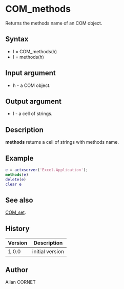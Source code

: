 # COM_methods

Returns the methods name of an COM object.

## Syntax

- l = COM_methods(h)
- l = methods(h)

## Input argument

- h - a COM object.

## Output argument

- l - a cell of strings.

## Description

<description><b>methods</b> returns a cell of strings with methods name.</description>

## Example

```matlab
e = actxserver('Excel.Application');
methods(e)
delete(e)
clear e
```

## See also

[COM_set](COM_set.md).

## History

| Version | Description     |
| ------- | --------------- |
| 1.0.0   | initial version |

## Author

Allan CORNET
